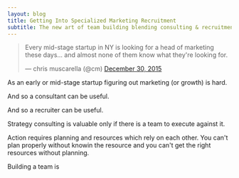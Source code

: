 ```yaml
---
layout: blog
title: Getting Into Specialized Marketing Recruitment
subtitle: The new art of team building blending consulting & recruitment
---
```


<blockquote class="twitter-tweet" lang="en"><p lang="en" dir="ltr">Every mid-stage startup in NY is looking for a head of marketing these days... and almost none of them know what they&#39;re looking for.</p>&mdash; chris muscarella (@cm) <a href="https://twitter.com/cm/status/682215063017623552">December 30, 2015</a></blockquote>
<script async src="//platform.twitter.com/widgets.js" charset="utf-8"></script>

As an early or mid-stage startup figuring out marketing (or growth) is hard.

And so a consultant can be useful.

And so a recruiter can be useful.


Strategy consulting is valuable only if there is a team to execute against it.

Action requires planning and resources which rely on each other. You can't plan properly without knowin the resource and you can't get the right resources without planning.

Building a team is 
 